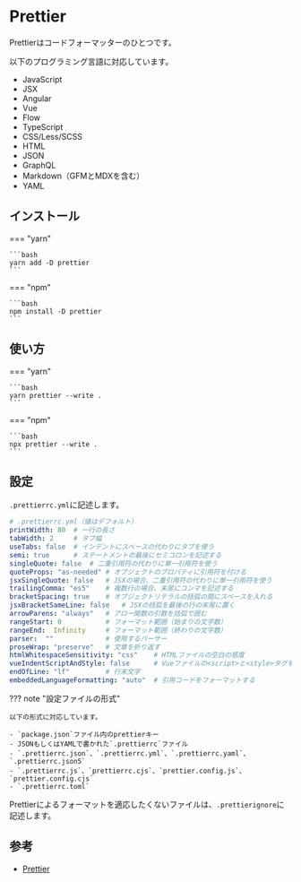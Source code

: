 # Prettier

Prettierはコードフォーマッターのひとつです。

以下のプログラミング言語に対応しています。

- JavaScript
- JSX
- Angular
- Vue
- Flow
- TypeScript
- CSS/Less/SCSS
- HTML
- JSON
- GraphQL
- Markdown（GFMとMDXを含む）
- YAML

## インストール

=== "yarn"

    ```bash
    yarn add -D prettier
    ```

=== "npm"

    ```bash
    npm install -D prettier
    ```

## 使い方

=== "yarn"

    ```bash
    yarn prettier --write .
    ```

=== "npm"

    ```bash
    npx prettier --write .
    ```

## 設定

`.prettierrc.yml`に記述します。

```yaml
# .prettierrc.yml（値はデフォルト）
printWidth: 80  # 一行の長さ
tabWidth: 2     # タブ幅
useTabs: false  # インデントにスペースの代わりにタブを使う
semi: true      # ステートメントの最後にセミコロンを記述する
singleQuote: false  # 二重引用符の代わりに単一引用符を使う
quoteProps: "as-needed" # オブジェクトのプロパティに引用符を付ける
jsxSingleQuote: false   # JSXの場合、二重引用符の代わりに単一引用符を使う
trailingComma: "es5"    # 複数行の場合、末尾にコンマを記述する
bracketSpacing: true    # オブジェクトリテラルの括弧の間にスペースを入れる
jsxBracketSameLine: false   # JSXの括弧を最後の行の末尾に置く
arrowParens: "always"   # アロー関数の引数を括弧で囲む
rangeStart: 0           # フォーマット範囲（始まりの文字数）
rangeEnd:  Infinity     # フォーマット範囲（終わりの文字数）
parser:  ""             # 使用するパーサー
proseWrap: "preserve"   # 文章を折り返す
htmlWhitespaceSensitivity: "css"    # HTMLファイルの空白の感度
vueIndentScriptAndStyle: false      # Vueファイルの<script>と<style>タグをインデントする
endOfLine: "lf"         # 行末文字
embeddedLanguageFormatting: "auto"  # 引用コードをフォーマットする
```

??? note "設定ファイルの形式"

    以下の形式に対応しています。

    - `package.json`ファイル内のprettierキー
    - JSONもしくはYAMLで書かれた`.prettierrc`ファイル
    - `.prettierrc.json`、`.prettierrc.yml`、`.prettierrc.yaml`、`.prettierrc.json5`
    - `.prettierrc.js`、`prettierrc.cjs`、`prettier.config.js`、`prettier.config.cjs`
    - `.prettierrc.toml`

Prettierによるフォーマットを適応したくないファイルは、`.prettierignore`に記述します。

## 参考

- [Prettier](https://prettier.io/docs/en/index.html)
